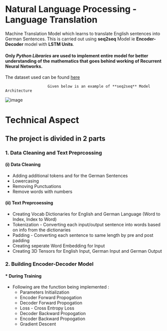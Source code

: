 # Natural Language Processing - Language Translation
Machine Translation Model which learns to translate English sentences into German Sentences. This is carried out using **seq2seq** Model ie **Encoder-Decoder** model with **LSTM Units**. 
#### Only ***Python Libraries*** are used to implement entire model for better understanding of the mathematics that goes behind working of Recurrent Neural Networks.

The dataset used can be found [here](http://www.manythings.org/anki/)

                       Given below is an example of **seq2seq** Model Architecture
![image](https://user-images.githubusercontent.com/63362412/122981439-60b6ca00-d3b7-11eb-8dc5-1bc2fb55747c.png)

# Technical Aspect

## The project is divided in 2 parts
### 1. Data Cleaning and Text Preprcossing
#### (i) Data Cleaning
 *  Adding additional tokens <sos> and <eos> for the German Sentences
 * Lowercasing
 * Removing Punctuations
 * Remove words with numbers
#### (ii) Text Preprcoessing
  * Creating Vocab Dictionaries for English and German Language (Word to Index, Index to Word)
  * Tokenization - Converting each input/output sentence into words based on info from the dictionaries
  * Padding - Converting each sentence to same length by pre and post padding
  * Creating seperate Word Embedding for Input
  * Creating 3D Tensors for English Input, German Input and German Output
  
 ### 2. Building Encoder-Decoder Model
 #### * During Training
  * Following are the function being implemented :
    * Parameters Initialization
    * Encoder Forward Propogation
    * Decoder Forward Propogation
    * Loss - Cross Entropy Loss
    * Decoder Backward Propogation
    * Encoder Backward Propogation
    * Gradient Descent

  

